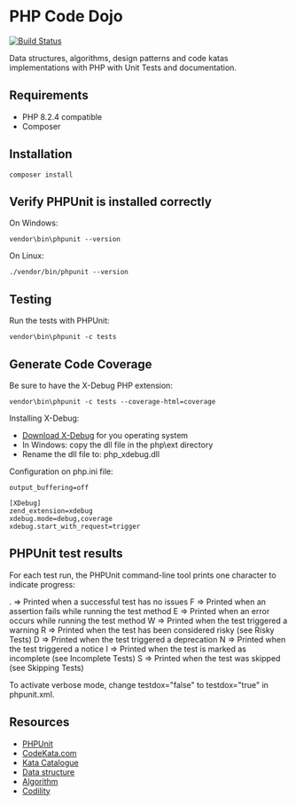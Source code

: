 # PHP Code Dojo

[![Build Status](https://travis-ci.org/andreafiori/php-code-dojo.svg?branch=master)](https://travis-ci.org/andreafiori/php-code-dojo)

Data structures, algorithms, design patterns and code katas implementations with PHP with Unit Tests and documentation.

## Requirements

- PHP 8.2.4 compatible
- Composer

## Installation

    composer install

## Verify PHPUnit is installed correctly

On Windows:

	vendor\bin\phpunit --version

On Linux:

	./vendor/bin/phpunit --version

## Testing

Run the tests with PHPUnit:

    vendor\bin\phpunit -c tests

## Generate Code Coverage

Be sure to have the X-Debug PHP extension:

    vendor\bin\phpunit -c tests --coverage-html=coverage

Installing X-Debug:

- [Download X-Debug](https://xdebug.org/download) for you operating system
- In Windows: copy the dll file in the php\ext directory
- Rename the dll file to: php_xdebug.dll

Configuration on php.ini file:

    output_buffering=off

    [XDebug]
    zend_extension=xdebug
    xdebug.mode=debug,coverage
    xdebug.start_with_request=trigger

## PHPUnit test results

For each test run, the PHPUnit command-line tool prints one character to indicate progress:

. => Printed when a successful test has no issues
F => Printed when an assertion fails while running the test method
E => Printed when an error occurs while running the test method
W => Printed when the test triggered a warning
R => Printed when the test has been considered risky (see Risky Tests)
D => Printed when the test triggered a deprecation
N => Printed when the test triggered a notice
I => Printed when the test is marked as incomplete (see Incomplete Tests)
S => Printed when the test was skipped (see Skipping Tests)

To activate verbose mode, change testdox="false" to testdox="true" in phpunit.xml.

## Resources

- [PHPUnit](https://phpunit.de)
- [CodeKata.com](http://codekata.com)
- [Kata Catalogue](http://codingdojo.org/KataCatalogue/)
- [Data structure](https://en.wikipedia.org/wiki/Data_structure)
- [Algorithm](https://en.wikipedia.org/wiki/Algorithm)
- [Codility](https://www.codility.com)
